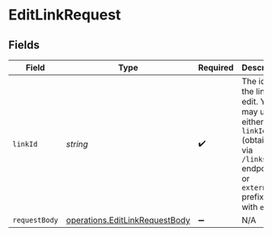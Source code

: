 # EditLinkRequest


## Fields

| Field                                                                                                                               | Type                                                                                                                                | Required                                                                                                                            | Description                                                                                                                         |
| ----------------------------------------------------------------------------------------------------------------------------------- | ----------------------------------------------------------------------------------------------------------------------------------- | ----------------------------------------------------------------------------------------------------------------------------------- | ----------------------------------------------------------------------------------------------------------------------------------- |
| `linkId`                                                                                                                            | *string*                                                                                                                            | :heavy_check_mark:                                                                                                                  | The id of the link to edit. You may use either `linkId` (obtained via `/links/info` endpoint) or `externalId` prefixed with `ext_`. |
| `requestBody`                                                                                                                       | [operations.EditLinkRequestBody](../../models/operations/editlinkrequestbody.md)                                                    | :heavy_minus_sign:                                                                                                                  | N/A                                                                                                                                 |